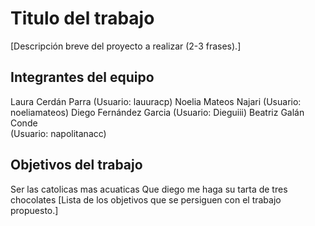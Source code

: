# Titulo del trabajo

[Descripción breve del proyecto a realizar (2-3 frases).]

## Integrantes del equipo
Laura Cerdán Parra
  (Usuario: lauuracp)
Noelia Mateos Najari
  (Usuario: noeliamateos)
Diego Fernández Garcia 
  (Usuario: Dieguiii)
Beatriz Galán Conde  
  (Usuario: napolitanacc) 


## Objetivos del trabajo
Ser las catolicas mas acuaticas
Que diego me haga su tarta de tres chocolates
[Lista de los objetivos que se persiguen con el trabajo propuesto.]

